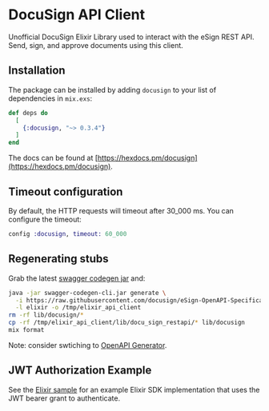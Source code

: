 # DocuSign API Client

Unofficial DocuSign Elixir Library used to interact with the eSign REST API. Send, sign, and approve documents using this client.

## Installation

The package can be installed by adding `docusign` to your list of dependencies in `mix.exs`:

```elixir
def deps do
  [
    {:docusign, "~> 0.3.4"}
  ]
end
```

The docs can be found at [https://hexdocs.pm/docusign](https://hexdocs.pm/docusign).

## Timeout configuration

By default, the HTTP requests will timeout after 30_000 ms. You can configure the timeout:

```elixir
config :docusign, timeout: 60_000
```

## Regenerating stubs

Grab the latest [swagger codegen jar](https://github.com/swagger-api/swagger-codegen#prerequisites) and:

```bash
java -jar swagger-codegen-cli.jar generate \
  -i https://raw.githubusercontent.com/docusign/eSign-OpenAPI-Specification/master/esignature.rest.swagger-v2.1.json \
  -l elixir -o /tmp/elixir_api_client
rm -rf lib/docusign/*
cp -rf /tmp/elixir_api_client/lib/docu_sign_restapi/* lib/docusign
mix format
```

Note: consider swtiching to [OpenAPI Generator](https://github.com/OpenAPITools/openapi-generator/blob/master/docs/qna.md).

## JWT Authorization Example

See the [Elixir sample](https://github.com/neilberkman/docusign_elixir_sample_app) for an example Elixir SDK implementation that uses the JWT bearer grant to authenticate.
